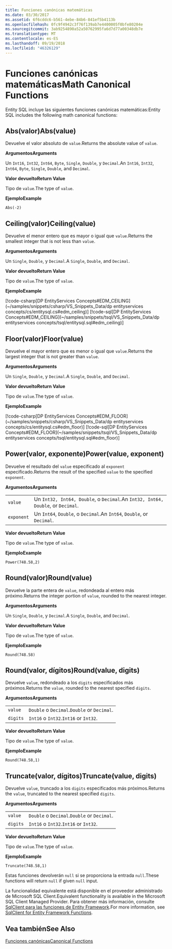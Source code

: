 ```yaml
---
title: Funciones canónicas matemáticas
ms.date: 03/30/2017
ms.assetid: 6f6cddc6-b561-4ebe-84b6-841ef5b4113b
ms.openlocfilehash: 0fc9f4942c3f76f139ab7e4400005f0bfe80204e
ms.sourcegitcommit: 3ab9254890a52a50762995fa6d7d77a00348db7e
ms.translationtype: MT
ms.contentlocale: es-ES
ms.lasthandoff: 09/19/2018
ms.locfileid: "46326129"
---
```

# <a name="math-canonical-functions"></a><span data-ttu-id="e61b3-102">Funciones canónicas matemáticas</span><span class="sxs-lookup"><span data-stu-id="e61b3-102">Math Canonical Functions</span></span>

<span data-ttu-id="e61b3-103">Entity SQL incluye las siguientes funciones canónicas matemáticas:</span><span class="sxs-lookup"><span data-stu-id="e61b3-103">Entity SQL includes the following math canonical functions:</span></span>
  
## <a name="absvalue"></a><span data-ttu-id="e61b3-104">Abs(valor)</span><span class="sxs-lookup"><span data-stu-id="e61b3-104">Abs(value)</span></span>

<span data-ttu-id="e61b3-105">Devuelve el valor absoluto de `value`.</span><span class="sxs-lookup"><span data-stu-id="e61b3-105">Returns the absolute value of `value`.</span></span>

<span data-ttu-id="e61b3-106">**Argumentos**</span><span class="sxs-lookup"><span data-stu-id="e61b3-106">**Arguments**</span></span>

<span data-ttu-id="e61b3-107">Un `Int16`, `Int32`, `Int64`, `Byte`, `Single`, `Double`, y `Decimal`.</span><span class="sxs-lookup"><span data-stu-id="e61b3-107">An `Int16`, `Int32`, `Int64`, `Byte`, `Single`, `Double`, and `Decimal`.</span></span>

<span data-ttu-id="e61b3-108">**Valor devuelto**</span><span class="sxs-lookup"><span data-stu-id="e61b3-108">**Return Value**</span></span>

<span data-ttu-id="e61b3-109">Tipo de `value`.</span><span class="sxs-lookup"><span data-stu-id="e61b3-109">The type of `value`.</span></span>

<span data-ttu-id="e61b3-110">**Ejemplo**</span><span class="sxs-lookup"><span data-stu-id="e61b3-110">**Example**</span></span>

`Abs(-2)`

## <a name="ceilingvalue"></a><span data-ttu-id="e61b3-111">Ceiling(valor)</span><span class="sxs-lookup"><span data-stu-id="e61b3-111">Ceiling(value)</span></span>

<span data-ttu-id="e61b3-112">Devuelve el menor entero que es mayor o igual que `value`.</span><span class="sxs-lookup"><span data-stu-id="e61b3-112">Returns the smallest integer that is not less than `value`.</span></span>

<span data-ttu-id="e61b3-113">**Argumentos**</span><span class="sxs-lookup"><span data-stu-id="e61b3-113">**Arguments**</span></span>

<span data-ttu-id="e61b3-114">Un `Single`, `Double`, y `Decimal`.</span><span class="sxs-lookup"><span data-stu-id="e61b3-114">A `Single`, `Double`, and `Decimal`.</span></span>

<span data-ttu-id="e61b3-115">**Valor devuelto**</span><span class="sxs-lookup"><span data-stu-id="e61b3-115">**Return Value**</span></span>

<span data-ttu-id="e61b3-116">Tipo de `value`.</span><span class="sxs-lookup"><span data-stu-id="e61b3-116">The type of `value`.</span></span>

<span data-ttu-id="e61b3-117">**Ejemplo**</span><span class="sxs-lookup"><span data-stu-id="e61b3-117">**Example**</span></span>

[!code-csharp[DP EntityServices Concepts#EDM_CEILING](~/samples/snippets/csharp/VS_Snippets_Data/dp entityservices concepts/cs/entitysql.cs#edm_ceiling)]
[!code-sql[DP EntityServices Concepts#EDM_CEILING](~/samples/snippets/tsql/VS_Snippets_Data/dp entityservices concepts/tsql/entitysql.sql#edm_ceiling)]

## <a name="floorvalue"></a><span data-ttu-id="e61b3-118">Floor(valor)</span><span class="sxs-lookup"><span data-stu-id="e61b3-118">Floor(value)</span></span>

<span data-ttu-id="e61b3-119">Devuelve el mayor entero que es menor o igual que `value`.</span><span class="sxs-lookup"><span data-stu-id="e61b3-119">Returns the largest integer that is not greater than `value`.</span></span>

<span data-ttu-id="e61b3-120">**Argumentos**</span><span class="sxs-lookup"><span data-stu-id="e61b3-120">**Arguments**</span></span>

<span data-ttu-id="e61b3-121">Un `Single`, `Double`, y `Decimal`.</span><span class="sxs-lookup"><span data-stu-id="e61b3-121">A `Single`, `Double`, and `Decimal`.</span></span>

<span data-ttu-id="e61b3-122">**Valor devuelto**</span><span class="sxs-lookup"><span data-stu-id="e61b3-122">**Return Value**</span></span>

<span data-ttu-id="e61b3-123">Tipo de `value`.</span><span class="sxs-lookup"><span data-stu-id="e61b3-123">The type of `value`.</span></span>

<span data-ttu-id="e61b3-124">**Ejemplo**</span><span class="sxs-lookup"><span data-stu-id="e61b3-124">**Example**</span></span>

[!code-csharp[DP EntityServices Concepts#EDM_FLOOR](~/samples/snippets/csharp/VS_Snippets_Data/dp entityservices concepts/cs/entitysql.cs#edm_floor)]
[!code-sql[DP EntityServices Concepts#EDM_FLOOR](~/samples/snippets/tsql/VS_Snippets_Data/dp entityservices concepts/tsql/entitysql.sql#edm_floor)]

## <a name="powervalue-exponent"></a><span data-ttu-id="e61b3-125">Power(valor, exponente)</span><span class="sxs-lookup"><span data-stu-id="e61b3-125">Power(value, exponent)</span></span>

<span data-ttu-id="e61b3-126">Devuelve el resultado del `value` especificado al `exponent` especificado.</span><span class="sxs-lookup"><span data-stu-id="e61b3-126">Returns the result of the specified `value` to the specified `exponent`.</span></span>

<span data-ttu-id="e61b3-127">**Argumentos**</span><span class="sxs-lookup"><span data-stu-id="e61b3-127">**Arguments**</span></span>

|  |  |
|--|--|
|`value` | <span data-ttu-id="e61b3-128">Un `Int32, Int64, Double`, o `Decimal`.</span><span class="sxs-lookup"><span data-stu-id="e61b3-128">An `Int32, Int64, Double`, or `Decimal`.</span></span> |
|`exponent` | <span data-ttu-id="e61b3-129">Un `Int64`, `Double`, o `Decimal`.</span><span class="sxs-lookup"><span data-stu-id="e61b3-129">An `Int64`, `Double`, or `Decimal`.</span></span> |

<span data-ttu-id="e61b3-130">**Valor devuelto**</span><span class="sxs-lookup"><span data-stu-id="e61b3-130">**Return Value**</span></span>

<span data-ttu-id="e61b3-131">Tipo de `value`.</span><span class="sxs-lookup"><span data-stu-id="e61b3-131">The type of `value`.</span></span>

<span data-ttu-id="e61b3-132">**Ejemplo**</span><span class="sxs-lookup"><span data-stu-id="e61b3-132">**Example**</span></span>

`Power(748.58,2)`

## <a name="roundvalue"></a><span data-ttu-id="e61b3-133">Round(valor)</span><span class="sxs-lookup"><span data-stu-id="e61b3-133">Round(value)</span></span>

<span data-ttu-id="e61b3-134">Devuelve la parte entera de `value`, redondeada al entero más próximo.</span><span class="sxs-lookup"><span data-stu-id="e61b3-134">Returns the integer portion of `value`, rounded to the nearest integer.</span></span>

<span data-ttu-id="e61b3-135">**Argumentos**</span><span class="sxs-lookup"><span data-stu-id="e61b3-135">**Arguments**</span></span>

<span data-ttu-id="e61b3-136">Un `Single`, `Double`, y `Decimal`.</span><span class="sxs-lookup"><span data-stu-id="e61b3-136">A `Single`, `Double`, and `Decimal`.</span></span>

<span data-ttu-id="e61b3-137">**Valor devuelto**</span><span class="sxs-lookup"><span data-stu-id="e61b3-137">**Return Value**</span></span>

<span data-ttu-id="e61b3-138">Tipo de `value`.</span><span class="sxs-lookup"><span data-stu-id="e61b3-138">The type of `value`.</span></span>

<span data-ttu-id="e61b3-139">**Ejemplo**</span><span class="sxs-lookup"><span data-stu-id="e61b3-139">**Example**</span></span>

`Round(748.58)`

## <a name="roundvalue-digits"></a><span data-ttu-id="e61b3-140">Round(valor, dígitos)</span><span class="sxs-lookup"><span data-stu-id="e61b3-140">Round(value, digits)</span></span>

<span data-ttu-id="e61b3-141">Devuelve `value`, redondeado a los `digits` especificados más próximos.</span><span class="sxs-lookup"><span data-stu-id="e61b3-141">Returns the `value`, rounded to the nearest specified `digits`.</span></span>

<span data-ttu-id="e61b3-142">**Argumentos**</span><span class="sxs-lookup"><span data-stu-id="e61b3-142">**Arguments**</span></span>

|  |  |
|--|--|
|`value`|<span data-ttu-id="e61b3-143">`Double` o `Decimal`.</span><span class="sxs-lookup"><span data-stu-id="e61b3-143">`Double` or `Decimal`.</span></span>|
|`digits`|<span data-ttu-id="e61b3-144">`Int16` o `Int32`.</span><span class="sxs-lookup"><span data-stu-id="e61b3-144">`Int16` or `Int32`.</span></span>|

<span data-ttu-id="e61b3-145">**Valor devuelto**</span><span class="sxs-lookup"><span data-stu-id="e61b3-145">**Return Value**</span></span>

<span data-ttu-id="e61b3-146">Tipo de `value`.</span><span class="sxs-lookup"><span data-stu-id="e61b3-146">The type of `value`.</span></span>

<span data-ttu-id="e61b3-147">**Ejemplo**</span><span class="sxs-lookup"><span data-stu-id="e61b3-147">**Example**</span></span>

`Round(748.58,1)`

## <a name="truncatevalue-digits"></a><span data-ttu-id="e61b3-148">Truncate(valor, dígitos)</span><span class="sxs-lookup"><span data-stu-id="e61b3-148">Truncate(value, digits)</span></span>

<span data-ttu-id="e61b3-149">Devuelve `value`, truncado a los `digits` especificados más próximos.</span><span class="sxs-lookup"><span data-stu-id="e61b3-149">Returns the `value`, truncated to the nearest specified `digits`.</span></span>

<span data-ttu-id="e61b3-150">**Argumentos**</span><span class="sxs-lookup"><span data-stu-id="e61b3-150">**Arguments**</span></span>

|  |  |
|--|--|
|`value`|<span data-ttu-id="e61b3-151">`Double` o `Decimal`.</span><span class="sxs-lookup"><span data-stu-id="e61b3-151">`Double` or `Decimal`.</span></span>|
|`digits`|<span data-ttu-id="e61b3-152">`Int16` o `Int32`.</span><span class="sxs-lookup"><span data-stu-id="e61b3-152">`Int16` or `Int32`.</span></span>|

<span data-ttu-id="e61b3-153">**Valor devuelto**</span><span class="sxs-lookup"><span data-stu-id="e61b3-153">**Return Value**</span></span>

<span data-ttu-id="e61b3-154">Tipo de `value`.</span><span class="sxs-lookup"><span data-stu-id="e61b3-154">The type of `value`.</span></span>

<span data-ttu-id="e61b3-155">**Ejemplo**</span><span class="sxs-lookup"><span data-stu-id="e61b3-155">**Example**</span></span>

`Truncate(748.58,1)`  
  
 <span data-ttu-id="e61b3-156">Estas funciones devolverán `null` si se proporciona la entrada `null`.</span><span class="sxs-lookup"><span data-stu-id="e61b3-156">These functions will return `null` if given `null` input.</span></span>  
  
 <span data-ttu-id="e61b3-157">La funcionalidad equivalente está disponible en el proveedor administrado de Microsoft SQL Client.</span><span class="sxs-lookup"><span data-stu-id="e61b3-157">Equivalent functionality is available in the Microsoft SQL Client Managed Provider.</span></span> <span data-ttu-id="e61b3-158">Para obtener más información, consulte [SqlClient para las funciones de Entity Framework](../../../../../../docs/framework/data/adonet/ef/sqlclient-for-ef-functions.md).</span><span class="sxs-lookup"><span data-stu-id="e61b3-158">For more information, see [SqlClient for Entity Framework Functions](../../../../../../docs/framework/data/adonet/ef/sqlclient-for-ef-functions.md).</span></span>  
  
## <a name="see-also"></a><span data-ttu-id="e61b3-159">Vea también</span><span class="sxs-lookup"><span data-stu-id="e61b3-159">See Also</span></span>  
 [<span data-ttu-id="e61b3-160">Funciones canónicas</span><span class="sxs-lookup"><span data-stu-id="e61b3-160">Canonical Functions</span></span>](../../../../../../docs/framework/data/adonet/ef/language-reference/canonical-functions.md)
